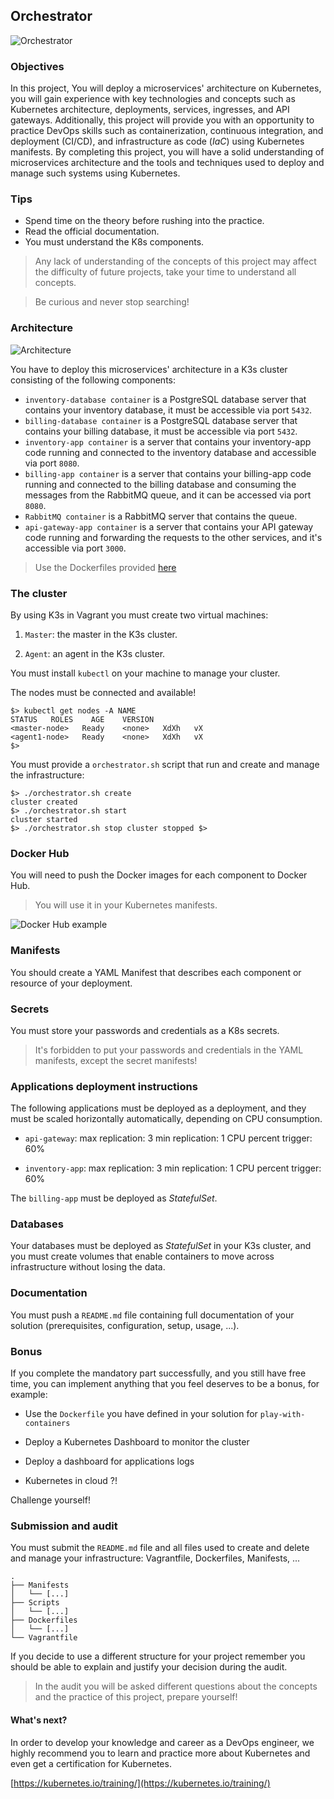 ## Orchestrator

![Orchestrator](pictures/Orchestrator.jpg)

### Objectives

In this project, You will deploy a microservices' architecture on Kubernetes,
you will gain experience with key technologies and concepts such as Kubernetes
architecture, deployments, services, ingresses, and API gateways. Additionally,
this project will provide you with an opportunity to practice DevOps skills
such as containerization, continuous integration, and deployment (CI/CD), and
infrastructure as code (_IaC_) using Kubernetes manifests. By completing this
project, you will have a solid understanding of microservices architecture and
the tools and techniques used to deploy and manage such systems using
Kubernetes.

### Tips

- Spend time on the theory before rushing into the practice.
- Read the official documentation.
- You must understand the K8s components.

> Any lack of understanding of the concepts of this project may affect the
> difficulty of future projects, take your time to understand all concepts.

> Be curious and never stop searching!

### Architecture

![Architecture](pictures/Architecture.png)

You have to deploy this microservices' architecture in a K3s cluster
consisting of the following components:

- `inventory-database container` is a PostgreSQL database server that contains
  your inventory database, it must be accessible via port `5432`.
- `billing-database container` is a PostgreSQL database server that contains
  your billing database, it must be accessible via port `5432`.
- `inventory-app container` is a server that contains your
  inventory-app code running and connected to the inventory database and
  accessible via port `8080`.
- `billing-app container` is a server that contains your billing-app
  code running and connected to the billing database and consuming the messages
  from the RabbitMQ queue, and it can be accessed via port `8080`.
- `RabbitMQ container` is a RabbitMQ server that contains the queue.
- `api-gateway-app container` is a server that contains your
  API gateway code running and forwarding the requests to the other
  services, and it's accessible via port `3000`.

<!--TODO: add link to solution-->

> Use the Dockerfiles provided [here](...)

### The cluster

By using K3s in Vagrant you must create two virtual machines:

1. `Master`: the master in the K3s cluster.

2. `Agent`: an agent in the K3s cluster.

You must install `kubectl` on your machine to manage your cluster.

The nodes must be connected and available!

```console
$> kubectl get nodes -A NAME
STATUS   ROLES    AGE    VERSION
<master-node>   Ready    <none>   XdXh   vX
<agent1-node>   Ready    <none>   XdXh   vX
$>
```

You must provide a `orchestrator.sh` script that run and create and manage the
infrastructure:

```console
$> ./orchestrator.sh create
cluster created
$> ./orchestrator.sh start
cluster started
$> ./orchestrator.sh stop cluster stopped $>
```

### Docker Hub

You will need to push the Docker images for each component to Docker Hub.

> You will use it in your Kubernetes manifests.

![Docker Hub example](pictures/dockerhub-example.jpg)

### Manifests

You should create a YAML Manifest that describes each component or resource of
your deployment.

### Secrets

You must store your passwords and credentials as a K8s secrets.

> It's forbidden to put your passwords and credentials in the YAML manifests,
> except the secret manifests!

### Applications deployment instructions

The following applications must be deployed as a deployment, and they
must be scaled horizontally automatically, depending on CPU consumption.

- `api-gateway`: max replication: 3 min replication: 1 CPU percent trigger: 60%

- `inventory-app`: max replication: 3 min replication: 1 CPU percent trigger:
  60%

The `billing-app` must be deployed as _StatefulSet_.

### Databases

Your databases must be deployed as _StatefulSet_ in your K3s cluster, and you
must create volumes that enable containers to move across infrastructure
without losing the data.

### Documentation

You must push a `README.md` file containing full documentation of your solution
(prerequisites, configuration, setup, usage, ...).

### Bonus

If you complete the mandatory part successfully, and you still have free time,
you can implement anything that you feel deserves to be a bonus, for example:

- Use the `Dockerfile` you have defined in your solution for
  `play-with-containers`

- Deploy a Kubernetes Dashboard to monitor the cluster

- Deploy a dashboard for applications logs

- Kubernetes in cloud ?!

Challenge yourself!

### Submission and audit

You must submit the `README.md` file and all files used to create and delete
and manage your infrastructure: Vagrantfile, Dockerfiles, Manifests, ...

```console
.
├── Manifests
│   └── [...]
├── Scripts
│   └── [...]
├── Dockerfiles
│   └── [...]
└── Vagrantfile
```

If you decide to use a different structure for your project remember you should
be able to explain and justify your decision during the audit.

> In the audit you will be asked different questions about the concepts and the
> practice of this project, prepare yourself!

#### What's next?

In order to develop your knowledge and career as a DevOps engineer, we highly
recommend you to learn and practice more about Kubernetes and even get a
certification for Kubernetes.

[https://kubernetes.io/training/](https://kubernetes.io/training/)
